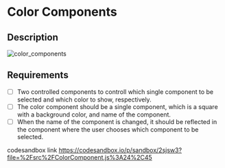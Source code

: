 # Color Components

## Description

![color_components](hw2.gif)

## Requirements

- [ ] Two controlled components to controll which single component to be selected and which color to show, respectively.
- [ ] The color component should be a single component, which is a square with a background color, and name of the component.
- [ ] When the name of the component is changed, it should be reflected in the component where the user chooses which component to be selected.

codesandbox link
https://codesandbox.io/p/sandbox/2sjsw3?file=%2Fsrc%2FColorComponent.js%3A24%2C45
